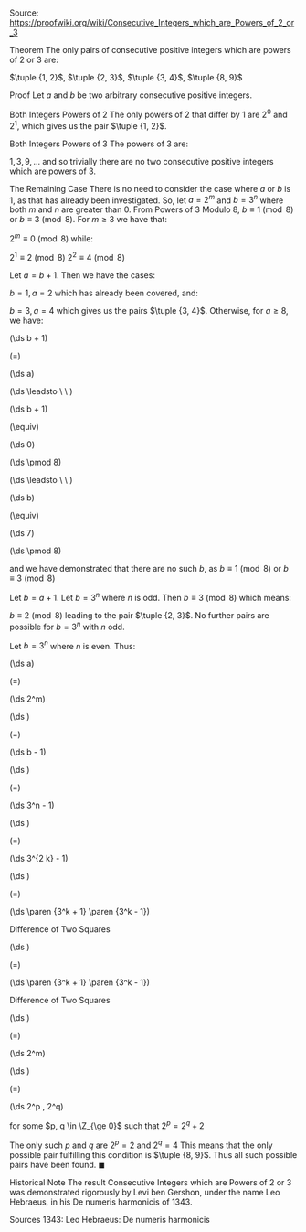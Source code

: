 # 

Source: https://proofwiki.org/wiki/Consecutive_Integers_which_are_Powers_of_2_or_3



Theorem
The only pairs of consecutive positive integers which are powers of $2$ or $3$ are:

$\tuple {1, 2}$, $\tuple {2, 3}$, $\tuple {3, 4}$, $\tuple {8, 9}$


Proof
Let $a$ and $b$ be two arbitrary consecutive positive integers.


Both Integers Powers of $2$
The only powers of $2$ that differ by $1$ are $2^0$ and $2^1$, which gives us the pair $\tuple {1, 2}$.


Both Integers Powers of $3$
The powers of $3$ are:

$1, 3, 9, \ldots$
and so trivially there are no two consecutive positive integers which are powers of $3$.


The Remaining Case
There is no need to consider the case where $a$ or $b$ is $1$, as that has already been investigated.
So, let $a = 2^m$ and $b = 3^n$ where both $m$ and $n$ are greater than $0$.
From Powers of 3 Modulo 8, $b \equiv 1 \pmod 8$ or $b \equiv 3 \pmod 8$.
For $m \ge 3$ we have that:

$2^m \equiv 0 \pmod 8$
while:

$2^1 \equiv 2 \pmod 8$
$2^2 \equiv 4 \pmod 8$

Let $a = b + 1$.
Then we have the cases:

$b = 1, a = 2$
which has already been covered, and:

$b = 3, a = 4$
which gives us the pairs $\tuple {3, 4}$.
Otherwise, for $a \ge 8$, we have:














\(\ds b + 1\)

\(=\)







\(\ds a\)














\(\ds \leadsto \ \ \)





\(\ds b + 1\)

\(\equiv\)







\(\ds 0\)

\(\ds \pmod 8\)












\(\ds \leadsto \ \ \)





\(\ds b\)

\(\equiv\)







\(\ds 7\)

\(\ds \pmod 8\)







and we have demonstrated that there are no such $b$, as $b \equiv 1 \pmod 8$ or $b \equiv 3 \pmod 8$

Let $b = a + 1$.
Let $b = 3^n$ where $n$ is odd.
Then $b \equiv 3 \pmod 8$
which means:

$b \equiv 2 \pmod 8$
leading to the pair $\tuple {2, 3}$.
No further pairs are possible for $b = 3^n$ with $n$ odd.

Let $b = 3^n$ where $n$ is even.
Thus:














\(\ds a\)

\(=\)







\(\ds 2^m\)




















\(\ds \)

\(=\)







\(\ds b - 1\)




















\(\ds \)

\(=\)







\(\ds 3^n - 1\)




















\(\ds \)

\(=\)







\(\ds 3^{2 k} - 1\)




















\(\ds \)

\(=\)







\(\ds \paren {3^k + 1} \paren {3^k - 1}\)





Difference of Two Squares














\(\ds \)

\(=\)







\(\ds \paren {3^k + 1} \paren {3^k - 1}\)





Difference of Two Squares














\(\ds \)

\(=\)







\(\ds 2^m\)




















\(\ds \)

\(=\)







\(\ds 2^p \, 2^q\)





for some $p, q \in \Z_{\ge 0}$ such that $2^p = 2^q + 2$



The only such $p$ and $q$ are $2^p = 2$ and $2^q = 4$
This means that the only possible pair fulfilling this condition is $\tuple {8, 9}$.
Thus all such possible pairs have been found.
$\blacksquare$


Historical Note
The result Consecutive Integers which are Powers of 2 or 3 was demonstrated rigorously by Levi ben Gershon, under the name Leo Hebraeus, in his De numeris harmonicis of $1343$.


Sources
1343: Leo Hebraeus: De numeris harmonicis




